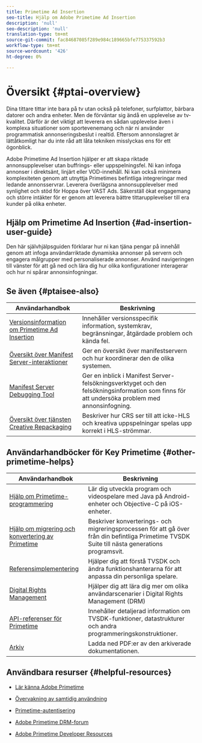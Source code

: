 ```yaml
---
title: Primetime Ad Insertion
seo-title: Hjälp om Adobe Primetime Ad Insertion
description: 'null'
seo-description: 'null'
translation-type: tm+mt
source-git-commit: fac84687085f289e984c189665bfe775337592b3
workflow-type: tm+mt
source-wordcount: '426'
ht-degree: 0%

---
```



# Översikt {#ptai-overview}

Dina tittare tittar inte bara på tv utan också på telefoner, surfplattor, bärbara datorer och andra enheter. Men de förväntar sig ändå en upplevelse av tv-kvalitet. Därför är det viktigt att leverera en sådan upplevelse även i komplexa situationer som sportevenemang och när ni använder programmatisk annonseringsbeslut i realtid. Eftersom annonslagret är lättåtkomligt har du inte råd att låta tekniken misslyckas ens för ett ögonblick.

Adobe Primetime Ad Insertion hjälper er att skapa riktade annonsupplevelser utan buffrings- eller uppspelningsfel. Ni kan infoga annonser i direktsänt, linjärt eller VOD-innehåll. Ni kan också minimera komplexiteten genom att utnyttja Primetimes befintliga integreringar med ledande annonsservrar. Leverera överlägsna annonsupplevelser med synlighet och stöd för Hoppa över VAST Ads. Säkerställ ökat engagemang och större intäkter för er genom att leverera bättre tittarupplevelser till era kunder på olika enheter.

## Hjälp om Primetime Ad Insertion {#ad-insertion-user-guide}

Den här självhjälpsguiden förklarar hur ni kan tjäna pengar på innehåll genom att infoga användarriktade dynamiska annonser på servern och engagera målgrupper med personaliserade annonser. Använd navigeringen till vänster för att gå ned och lära dig hur olika konfigurationer interagerar och hur ni spårar annonsinfogningar.

## Se även {#ptaisee-also}

| Användarhandbok | Beskrivning |
|---|---|
| [Versionsinformation om Primetime Ad Insertion](../release-notes/ptai-19x-release-notes.md) | Innehåller versionsspecifik information, systemkrav, begränsningar, åtgärdade problem och kända fel. |
| [Översikt över Manifest Server-interaktioner](msapi-topics/ms-overview.md) | Ger en översikt över manifestservern och hur koordinerar den de olika systemen. |
| [Manifest Server Debugging Tool](manifest-server-debugging-tool.md) | Ger en inblick i Manifest Server-felsökningsverktyget och den felsökningsinformation som finns för att undersöka problem med annonsinfogning. |
| [Översikt över tjänsten Creative Repackaging](creative-repackaging-service/crs-overview.md) | Beskriver hur CRS ser till att icke-HLS och kreativa uppspelningar spelas upp korrekt i HLS-strömmar. |

## Användarhandböcker för Key Primetime {#other-primetime-helps}

| Användarhandbok | Beskrivning |
|---|---|
| [Hjälp om Primetime-programmering](../programming/home.md) | Lär dig utveckla program och videospelare med Java på Android-enheter och Objective-C på iOS-enheter. |
| [Hjälp om migrering och konvertering av Primetime](../migration-guides/home.md) | Beskriver konverterings- och migreringsprocessen för att gå över från din befintliga Primetime TVSDK Suite till nästa generations programsvit. |
| [Referensimplementering](../android-reference-implementation/home.md) | Hjälper dig att förstå TVSDK och ändra funktionshanterarna för att anpassa din personliga spelare. |
| [Digital Rights Management](../digital-rights-management/home.md) | Hjälper dig att lära dig mer om olika användarscenarier i Digital Rights Management (DRM) |
| [API-referenser för Primetime](../reference/api-references.md) | Innehåller detaljerad information om TVSDK-funktioner, datastrukturer och andra programmeringskonstruktioner. |
| [Arkiv](https://helpx.adobe.com/primetime/archives.html) | Ladda ned PDF:er av den arkiverade dokumentationen. |

## Användbara resurser {#helpful-resources}

* [Lär känna Adobe Primetime](https://www.adobe.com/in/marketing/primetime.html)

* [Övervakning av samtidig användning](https://tve.helpdocsonline.com/concurrency-monitoring-introduction)

* [Primetime-autentisering](https://tve.helpdocsonline.com/home)

* [Adobe Primetime DRM-forum](https://forums.adobe.com/community/adobe_access)

* [Adobe Primetime Developer Resources](https://www.adobe.com/devnet/primetime.html)